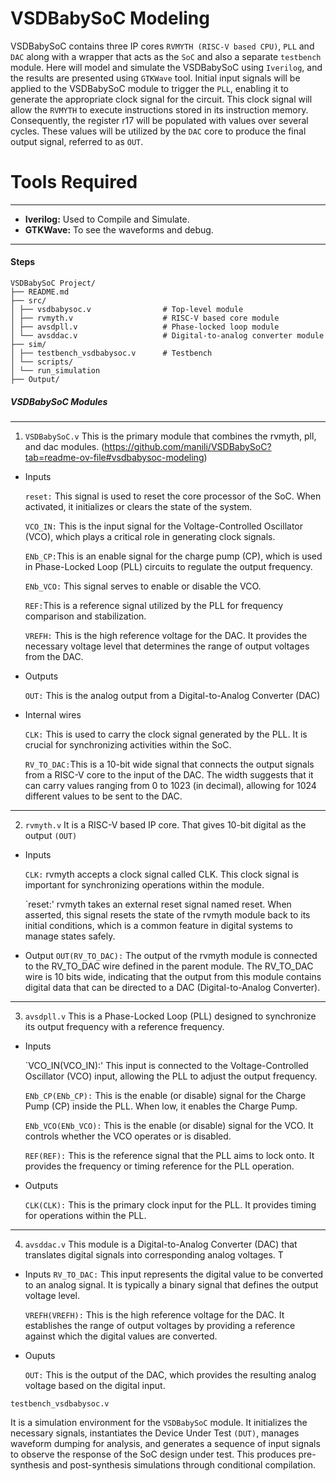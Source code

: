 # VSDBabySoC Modeling
VSDBabySoC contains three IP cores `RVMYTH (RISC-V based CPU)`, `PLL` and `DAC` along with a wrapper that acts as the `SoC` and also a separate `testbench` module. Here will model and simulate the VSDBabySoC using `Iverilog`, and the results are presented using `GTKWave` tool. Initial input signals will be applied to the VSDBabySoC module to trigger the `PLL`, enabling it to generate the appropriate clock signal for the circuit. This clock signal will allow the `RVMYTH` to execute instructions stored in its instruction memory. Consequently, the register r17 will be populated with values over several cycles. These values will be utilized by the `DAC` core to produce the final output signal, referred to as `OUT`.

# Tools Required
-----
* __Iverilog:__ Used to Compile and Simulate.
* __GTKWave:__ To see the waveforms and debug.
-----

#### Steps
```
VSDBabySoC Project/
├── README.md
├── src/
│ ├── vsdbabysoc.v                # Top-level module
│ ├── rvmyth.v                    # RISC-V based core module
│ ├── avsdpll.v                   # Phase-locked loop module
│ └── avsddac.v                   # Digital-to-analog converter module
├── sim/
│ ├── testbench_vsdbabysoc.v      # Testbench
│ └── scripts/
│ └── run_simulation
├── Output/

```

    

##### VSDBabySoC Modules

-----

1. `VSDBabySoC.v`
This is the primary module that combines the rvmyth, pll, and dac modules. (https://github.com/manili/VSDBabySoC?tab=readme-ov-file#vsdbabysoc-modeling)
* Inputs
  
  `reset:` This signal is used to reset the core processor of the SoC. When activated, it initializes or clears the state of the system.
  
  `VCO_IN:` This is the input signal for the Voltage-Controlled Oscillator (VCO), which plays a critical role in generating clock signals.
  
  `ENb_CP:`This is an enable signal for the charge pump (CP), which is used in Phase-Locked Loop (PLL) circuits to regulate the output frequency.
  
  `ENb_VCO:` This signal serves to enable or disable the VCO.
  
  `REF:`This is a reference signal utilized by the PLL for frequency comparison and stabilization.
  
  `VREFH:` This is the high reference voltage for the DAC. It provides the necessary voltage level that determines the range of output voltages from the DAC.
  
* Outputs
  
  `OUT:` This is the analog output from a Digital-to-Analog Converter (DAC)
  
* Internal wires
  
  `CLK:` This is used to carry the clock signal generated by the PLL. It is crucial for synchronizing activities within the SoC.
  
  `RV_TO_DAC:`This is a 10-bit wide signal that connects the output signals from a RISC-V core to the input of the DAC. The width suggests that it can carry values 
   ranging from 0 to 1023 (in decimal), allowing for 1024 different values to be sent to the DAC.

-----

  
2. `rvmyth.v`
It is a RISC-V based IP core. That gives 10-bit digital as the output `(OUT)`

* Inputs

  `CLK:` rvmyth accepts a clock signal called CLK. This clock signal is important for synchronizing operations within the module.

  `reset:' rvmyth takes an external reset signal named reset. When asserted, this signal resets the state of the rvmyth module back to its initial conditions, 
   which is a common feature in digital systems to manage states safely.

* Output 
  `OUT(RV_TO_DAC):` The output of the rvmyth module is connected to the RV_TO_DAC wire defined in the parent module. The RV_TO_DAC wire is 10 bits wide, indicating 
   that the output from this module contains digital data that can be directed to a DAC (Digital-to-Analog Converter).

------


3. `avsdpll.v`
    This is a Phase-Locked Loop (PLL) designed to synchronize its output frequency with a reference frequency. 

* Inputs
  
  `VCO_IN(VCO_IN):' This input is connected to the Voltage-Controlled Oscillator (VCO) input, allowing the PLL to adjust the output frequency.
  
  `ENb_CP(ENb_CP):` This is the enable (or disable) signal for the Charge Pump (CP) inside the PLL. When low, it enables the Charge Pump.
  
  `ENb_VCO(ENb_VCO):` This is the enable (or disable) signal for the VCO. It controls whether the VCO operates or is disabled.
  
  `REF(REF):` This is the reference signal that the PLL aims to lock onto. It provides the frequency or timing reference for the PLL operation.

* Outputs
  
  `CLK(CLK):` This is the primary clock input for the PLL. It provides timing for operations within the PLL.


------

4. `avsddac.v`
   This module is a Digital-to-Analog Converter (DAC) that translates digital signals into corresponding analog voltages. T

* Inputs
  `RV_TO_DAC:` This input represents the digital value to be converted to an analog signal. It is typically a binary signal that defines the output voltage level.

  `VREFH(VREFH):` This is the high reference voltage for the DAC. It establishes the range of output voltages by providing a reference against which the digital 
   values are converted.

* Ouputs
  
  `OUT:` This is the output of the DAC, which provides the resulting analog voltage based on the digital input.



`testbench_vsdbabysoc.v`



It is a simulation environment for the `VSDBabySoC` module. It initializes the necessary signals, instantiates the Device Under Test `(DUT)`, manages waveform dumping for analysis, and generates a sequence of input signals to observe the response of the SoC design under test. This produces pre-synthesis and post-synthesis simulations through conditional compilation.

